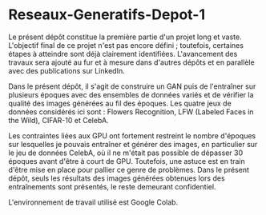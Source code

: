# Reseaux-Generatifs-Depot-1
Le présent dépôt constitue la première partie d'un projet long et vaste. L'objectif final de ce projet n'est pas encore défini ; toutefois, certaines étapes à atteindre sont déjà clairement identifiées. L'avancement des travaux sera ajouté au fur et à mesure dans d'autres dépôts et en parallèle avec des publications sur LinkedIn.

Dans le présent dépôt, il s'agit de construire un GAN puis de l'entraîner sur plusieurs époques avec des ensembles de données variés et de vérifier la qualité des images générées au fil des époques. Les quatre jeux de données considérés ici sont : Flowers Recognition, LFW (Labeled Faces in the Wild), CIFAR-10 et CelebA.

Les contraintes liées aux GPU ont fortement restreint le nombre d'époques sur lesquelles je pouvais entraîner et générer des images, en particulier sur le jeu de données CelebA, où il ne m'était pas possible de dépasser 30 époques avant d'être à court de GPU. Toutefois, une astuce est en train d'être mise en place pour pallier ce genre de problèmes. Dans le présent dépôt, seuls les résultats des images générées obtenues lors des entraînements sont présentés, le reste demeurant confidentiel.

L'environnement de travail utilisé est Google Colab.
